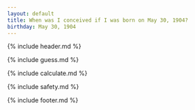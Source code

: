 ```yaml
---
layout: default
title: When was I conceived if I was born on May 30, 1904?
birthday: May 30, 1904
---
```


{% include header.md %}

{% include guess.md %}

{% include calculate.md %}

{% include safety.md %}

{% include footer.md %}



